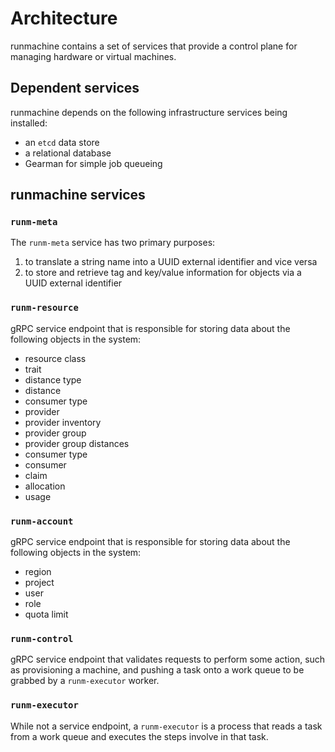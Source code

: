 # Architecture

runmachine contains a set of services that provide a control plane for managing
hardware or virtual machines.

## Dependent services

runmachine depends on the following infrastructure services being installed:

* an `etcd` data store
* a relational database
* Gearman for simple job queueing

## runmachine services

### `runm-meta`

The `runm-meta` service has two primary purposes:

1) to translate a string name into a UUID external identifier and vice versa
2) to store and retrieve tag and key/value information for objects via a UUID
   external identifier

### `runm-resource`

gRPC service endpoint that is responsible for storing data about the following
objects in the system:

* resource class
* trait
* distance type
* distance
* consumer type
* provider
* provider inventory
* provider group
* provider group distances
* consumer type
* consumer
* claim
* allocation
* usage

### `runm-account`

gRPC service endpoint that is responsible for storing data about the following
objects in the system:

* region
* project
* user
* role
* quota limit

### `runm-control`

gRPC service endpoint that validates requests to perform some action, such as
provisioning a machine, and pushing a task onto a work queue to be grabbed by a
`runm-executor` worker.

### `runm-executor`

While not a service endpoint, a `runm-executor` is a process that reads a task
from a work queue and executes the steps involve in that task.
